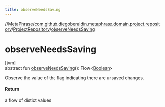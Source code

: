 ```yaml
---
title: observeNeedsSaving
---
```

//[MetaPhrase](../../../index.html)/[com.github.diegoberaldin.metaphrase.domain.project.repository](../index.html)/[ProjectRepository](index.html)/[observeNeedsSaving](observe-needs-saving.html)



# observeNeedsSaving



[jvm]\
abstract fun [observeNeedsSaving](observe-needs-saving.html)(): Flow&lt;[Boolean](https://kotlinlang.org/api/latest/jvm/stdlib/kotlin/-boolean/index.html)&gt;



Observe the value of the flag indicating there are unsaved changes.



#### Return



a flow of distict values




